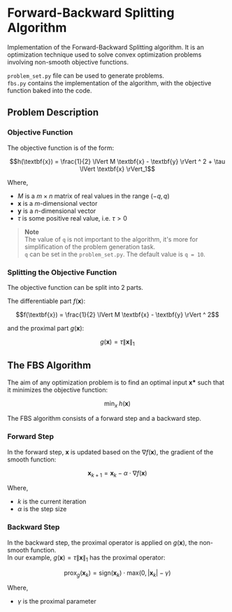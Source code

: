 # Forward-Backward Splitting Algorithm

Implementation of the Forward-Backward Splitting algorithm. It is an optimization technique used to solve convex
optimization problems involving non-smooth objective functions.

`problem_set.py` file can be used to generate problems.  
`fbs.py` contains the implementation of the algorithm, with the objective function baked into the code.

## Problem Description

### Objective Function

The objective function is of the form:

```math
h(\textbf{x}) = \frac{1}{2} \lVert M \textbf{x} - \textbf{y} \rVert ^ 2 + \tau \lVert \textbf{x} \rVert_1
```

Where,

* $M$ is a $m \times n$ matrix of real values in the range $(-q, q)$
* $\textbf{x}$ is a $m$-dimensional vector
* $\textbf{y}$ is a $n$-dimensional vector
* $\tau$ is some positive real value, i.e. $\tau > 0$

> **Note**  
> The value of `q` is not important to the algorithm, it's more for simplification of the problem generation task.  
> `q` can be set in the `problem_set.py`. The default value is `q = 10`.

### Splitting the Objective Function

The objective function can be split into 2 parts.

The differentiable part $f(\textbf{x})$:

```math
f(\textbf{x}) = \frac{1}{2} \lVert M \textbf{x} - \textbf{y} \rVert ^ 2
```

and the proximal part $g(\textbf{x})$:

```math 
g(\textbf{x}) = \tau \lVert \textbf{x} \rVert_1
```

## The FBS Algorithm

The aim of any optimization problem is to find an optimal input $\textbf{x*}$ such that it minimizes the objective
function:

```math
\min_{x} \; h(\textbf{x})
```

The FBS algorithm consists of a forward step and a backward step.

### Forward Step

In the forward step, $\textbf{x}$ is updated based on the $\nabla f(\textbf{x})$, the gradient of the smooth function:

```math
\textbf{x}_{k+1} = \textbf{x}_k - \alpha \cdot \nabla f(\textbf{x})
```

Where,  
* $k$ is the current iteration  
* $\alpha$ is the step size  

### Backward Step

In the backward step, the proximal operator is applied on $g(\textbf{x})$, the non-smooth function.  
In our example, $g(\textbf{x}) = \tau \lVert \textbf{x} \rVert_1$ has the proximal operator:

```math
\text{prox}_{g}(\textbf{x}_k) = \text{sign}(\textbf{x}_k) \cdot \text{max}(0, |\textbf{x}_k| - \gamma)
```

Where,  
* $\gamma$ is the proximal parameter  
